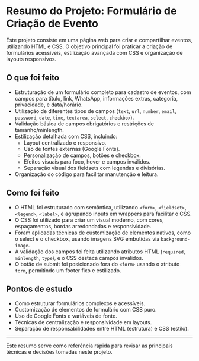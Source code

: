 # Resumo do Projeto: Formulário de Criação de Evento

Este projeto consiste em uma página web para criar e compartilhar eventos, utilizando HTML e CSS. O objetivo principal foi praticar a criação de formulários acessíveis, estilização avançada com CSS e organização de layouts responsivos.

## O que foi feito

- Estruturação de um formulário completo para cadastro de eventos, com campos para título, link, WhatsApp, informações extras, categoria, privacidade, e data/horário.
- Utilização de diferentes tipos de campos (`text`, `url`, `number`, `email`, `password`, `date`, `time`, `textarea`, `select`, `checkbox`).
- Validação básica de campos obrigatórios e restrições de tamanho/minlength.
- Estilização detalhada com CSS, incluindo:
  - Layout centralizado e responsivo.
  - Uso de fontes externas (Google Fonts).
  - Personalização de campos, botões e checkbox.
  - Efeitos visuais para foco, hover e campos inválidos.
  - Separação visual dos fieldsets com legendas e divisórias.
- Organização do código para facilitar manutenção e leitura.

## Como foi feito

- O HTML foi estruturado com semântica, utilizando `<form>`, `<fieldset>`, `<legend>`, `<label>`, e agrupando inputs em wrappers para facilitar o CSS.
- O CSS foi utilizado para criar um visual moderno, com cores, espaçamentos, bordas arredondadas e responsividade.
- Foram aplicadas técnicas de customização de elementos nativos, como o select e o checkbox, usando imagens SVG embutidas via `background-image`.
- A validação dos campos foi feita utilizando atributos HTML (`required`, `minlength`, `type`), e o CSS destaca campos inválidos.
- O botão de submit foi posicionado fora do `<form>` usando o atributo `form`, permitindo um footer fixo e estilizado.

## Pontos de estudo

- Como estruturar formulários complexos e acessíveis.
- Customização de elementos de formulário com CSS puro.
- Uso de Google Fonts e variáveis de fonte.
- Técnicas de centralização e responsividade em layouts.
- Separação de responsabilidades entre HTML (estrutura) e CSS (estilo).

---
Este resumo serve como referência rápida para revisar as principais técnicas e decisões tomadas neste projeto.
